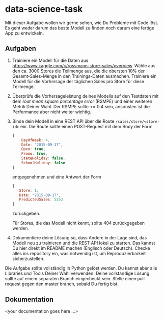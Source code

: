# data-science-task

Mit dieser Aufgabe wollen wir gerne sehen, wie Du Probleme mit Code löst. Es geht weder
darum das beste Modell zu finden noch darum eine fertige App zu entwickeln.

## Aufgaben

1. Trainiere ein Modell für die Daten aus <https://www.kaggle.com/c/rossmann-store-sales/overview>.
   Wähle aus den ca. 3000 Stores die Teilmenge aus, die die obersten 10% der Gesamt-Sales-Menge in
   den Trainings-Daten ausmachen. Trainiere ein Modell für die Vorhersage der täglichen Sales pro
   Store für diese Teilmenge.

2. Überprüfe die Vorhersageleistung deines Modells auf den Testdaten mit dem *root mean square
   percentage error* (RSMPE) und einer weiteren Metrik Deiner Wahl. Der RSMPE sollte <= 0.4 sein,
   ansonsten ist die Performance aber nicht weiter wichtig.

3. Binde dein Modell in eine REST API über die Route `/sales/store/<store-id>` ein. Die Route 
   sollte einen POST-Request mit dem Body der Form

   ```js
   {
       DayOfWeek: 4,
       Date: "2015-09-17",
       Open: true,
       Promo: true,
       StateHoliday: false, 
       SchoolHoliday: false
   }
   ```

   entgegenehmen und eine Antwort der Form

    ```js
    {
       Store: 1,
       Date: "2015-09-17",
       PredictedSales: 5263
    }
    ```

    zurückgeben.

    Für Stores, die das Modell nicht kennt, sollte 404 zurückgegeben werden.

4. Dokumentiere deine Lösung so, dass Andere in der Lage sind, das Modell neu zu trainieren
   und die REST API lokal zu starten. Das kannst Du hier direkt im README machen (Englisch oder
   Deutsch). Checke alles ins repository ein, was notwendig ist, um Reproduzierbarkeit
   sicherzustellen.

Die Aufgabe sollte vollständig in Python gelöst werden. Du kannst aber alle Libraries und Tools Deiner Wahl verwenden.
Deine vollständige Lösung sollte auf einem separaten Branch eingecheckt sein.
Stelle einen pull request gegen den master branch, sobald Du fertig bist.

## Dokumentation

<your documentation goes here ...>